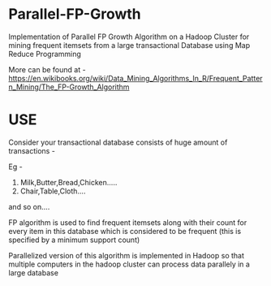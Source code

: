 # Parallel-FP-Growth
Implementation of Parallel FP Growth Algorithm on a Hadoop Cluster for mining frequent itemsets from a large transactional Database using Map Reduce Programming

More can be found at - https://en.wikibooks.org/wiki/Data_Mining_Algorithms_In_R/Frequent_Pattern_Mining/The_FP-Growth_Algorithm

# USE
Consider your transactional database consists of huge amount of transactions -

Eg -
1) Milk,Butter,Bread,Chicken.....
2) Chair,Table,Cloth....

and so on....

FP algorithm is used to find frequent itemsets along with their count for every item in this database which is considered to be frequent (this is specified by a minimum support count)

Parallelized version of this algorithm is implemented in Hadoop so that multiple computers in the hadoop cluster can process data parallely in a large database

